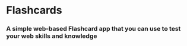 # Flashcards
### A simple web-based Flashcard app that you can use to test your web skills and knowledge
